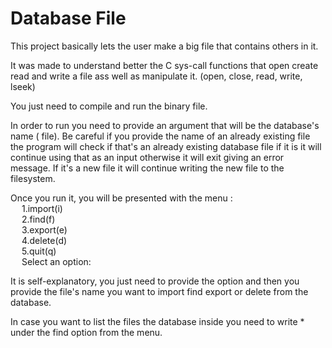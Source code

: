 # Database File

This project basically lets the user make a big file that contains others in it.

It was made to understand better the C sys-call functions that open create read 
and write a file ass well as manipulate it. (open, close, read, write, lseek)  <br />

You just need to compile and run the binary file. <br />

In order to run you need to provide an argument that will be the database's name (
file). Be careful if you provide the name of an already existing file the program
will check if that's an already existing database file if it is it will continue using
that as an input otherwise it will exit giving an error message.
If it's a new file it will continue writing the new file to the filesystem.

Once you run it, you will be presented with the menu : <br />
&emsp;   1.import(i) <br />
&emsp;   2.find(f) <br />
&emsp;   3.export(e) <br />
&emsp;   4.delete(d) <br />
&emsp;   5.quit(q) <br />
&emsp;   Select an option: <br />

It is self-explanatory, you just need to provide the option and then you provide the 
file's name you want to import find export or delete from the database.

In case you want to list the files the database inside you need to write * under the 
find option from the menu.